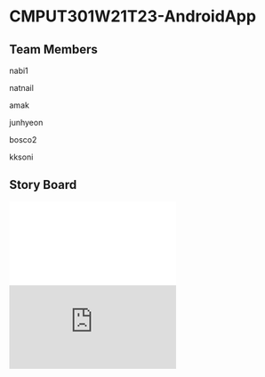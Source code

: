 # CMPUT301W21T23-AndroidApp

## Team Members

nabi1

natnail

amak

junhyeon

bosco2

kksoni

## Story Board

![preview1](images/UML.pdf)
![UMLDiagram](https://github.com/bosco4/CMPUT301W21T23-SmartDataBook/blob/main/ProjectPreparation/UMLDiagram/UML.pdf)
